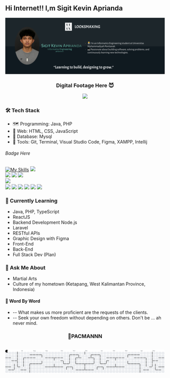 ## Hi Internet!! I,m Sigit Kevin Aprianda
![Banner](img/BannerGithubPNG.png)
<div align="center"> 
  <h3> Digital Footage Here 😈</h3>
</div>
<div align="center">
  <img src="https://profile-counter.glitch.me/SigitKevinAprianda/count.svg?"  />
</div>


### 🛠️ Tech Stack
- 🗺️ Programming: Java, PHP
- 📰 Web: HTML, CSS, JavaScript
- 🔏 Database: Mysql
- 🔧 Tools: Git, Terminal, Visual Studio Code, Figma, XAMPP, Intellij
###### Badge Here
[![My Skills](https://skillicons.dev/icons?i=java&theme=light)](https://skillicons.dev)
<img src="{BadgeURLHere}" />
<br>
<img src="{BadgeURLHere}" />
<img src="{BadgeURLHere}" />
<img src="{BadgeURLHere}" />
<br>
<img src="{BadgeURLHere}" />
<br>
<img src="{BadgeURLHere}" />
<img src="{BadgeURLHere}" />
<img src="{BadgeURLHere}" />
<img src="{BadgeURLHere}" />
<img src="{BadgeURLHere}" />
<img src="{BadgeURLHere}" />
### 📖 Currently Learning 
- Java, PHP, TypeScript
- ReactJS
- Backend Development Node.js
- Laravel
- RESTful APIs
- Graphic Design with Figma
- Front-End
- Back-End
- Full Stack Dev (Plan)

### 🤖 Ask Me About
- Martial Arts
- Culture of my hometown (Ketapang, West Kalimantan Province, Indonesia)

#### 📝 Word By Word
- -- What makes us more proficient are the requests of the clients.
- -- Seek your own freedom without depending on others. Don't be ... ah never mind.
<div align="center"> 
  <h3> 👾PACMANNN  </h3>
</div>
<br clear="both">

<picture>
  <source media="(prefers-color-scheme: dark)" srcset="https://raw.githubusercontent.com/SigitKevinAprianda/SigitKevinAprianda/output/pacman-contribution-graph-dark.svg">
  <source media="(prefers-color-scheme: light)" srcset="https://raw.githubusercontent.com/SigitKevinAprianda/SigitKevinAprianda/output/pacman-contribution-graph.svg">
  <img alt="pacman contribution graph" src="https://raw.githubusercontent.com/SigitKevinAprianda/SigitKevinAprianda/output/pacman-contribution-graph.svg">
</picture>

###


